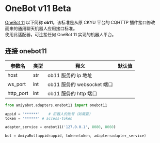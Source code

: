 # OneBot v11 <span class="beta-tag">Beta</span>

[OneBot 11](https://github.com/botuniverse/onebot-11) 以下简称 **ob11**。该标准是从原 CKYU 平台的 CQHTTP
插件接口修改而来的通用聊天机器人应用接口标准。<br>
使用此适配器，可连接任何 OneBot 11 实现的机器人平台。

## 连接 onebot11

| 参数名       | 类型  | 释义                    | 默认值 |
|-----------|-----|-----------------------|-----|
| host      | str | ob11 服务的 ip 地址        |     |
| ws_port   | int | ob11 服务的 websocket 端口 |     |
| http_port | int | ob11 服务的 http 端口      |     |

```python
from amiyabot.adapters.onebot11 import onebot11

appid = '******'    # 机器人的账号（如需要）
token = '******' # access-token

adapter_service = onebot11('127.0.0.1', 8080, 8060)

bot = AmiyaBot(appid=appid, token=token, adapter=adapter_service)
```

